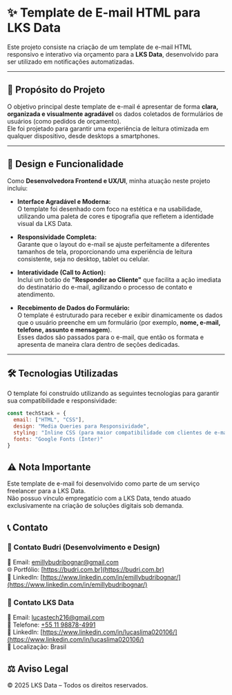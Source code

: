 # ✨ Template de E-mail HTML para LKS Data

Este projeto consiste na criação de um template de e-mail HTML responsivo e interativo via orçamento para a **LKS Data**, desenvolvido para ser utilizado em notificações automatizadas.

---

## 🔹 Propósito do Projeto

O objetivo principal deste template de e-mail é apresentar de forma **clara, organizada e visualmente agradável** os dados coletados de formulários de usuários (como pedidos de orçamento).  
Ele foi projetado para garantir uma experiência de leitura otimizada em qualquer dispositivo, desde desktops a smartphones.

---

## 🎨 Design e Funcionalidade

Como **Desenvolvedora Frontend e UX/UI**, minha atuação neste projeto incluiu:

- **Interface Agradável e Moderna:**  
O template foi desenhado com foco na estética e na usabilidade, utilizando uma paleta de cores e tipografia que refletem a identidade visual da LKS Data.

- **Responsividade Completa:**  
Garante que o layout do e-mail se ajuste perfeitamente a diferentes tamanhos de tela, proporcionando uma experiência de leitura consistente, seja no desktop, tablet ou celular.

- **Interatividade (Call to Action):**  
Inclui um botão de **"Responder ao Cliente"** que facilita a ação imediata do destinatário do e-mail, agilizando o processo de contato e atendimento.

- **Recebimento de Dados do Formulário:**  
O template é estruturado para receber e exibir dinamicamente os dados que o usuário preenche em um formulário (por exemplo, **nome, e-mail, telefone, assunto e mensagem**).  
Esses dados são passados para o e-mail, que então os formata e apresenta de maneira clara dentro de seções dedicadas.

---

## 🛠 Tecnologias Utilizadas

O template foi construído utilizando as seguintes tecnologias para garantir sua compatibilidade e responsividade:

```javascript
const techStack = {
  email: ["HTML", "CSS"],
  design: "Media Queries para Responsividade",
  styling: "Inline CSS (para maior compatibilidade com clientes de e-mail)",
  fonts: "Google Fonts (Inter)"
}
```

## ⚠️ Nota Importante

Este template de e-mail foi desenvolvido como parte de um serviço freelancer para a LKS Data.  
Não possuo vínculo empregatício com a LKS Data, tendo atuado exclusivamente na criação de soluções digitais sob demanda.

## 📞 Contato

### 🔹 Contato Budri (Desenvolvimento e Design)
📧 Email: [emillybudribognar@gmail.com](mailto:emillybudribognar@gmail.com)  
🌐 Portfólio: [https://budri.com.br](https://budri.com.br)  
💼 LinkedIn: [https://www.linkedin.com/in/emillybudribognar/](https://www.linkedin.com/in/emillybudribognar/)

### 🔹 Contato LKS Data
📧 Email: [lucastech216@gmail.com](mailto:lucastech216@gmail.com)  
📱 Telefone: [+55 11 98878-4991](tel:+5511988784991)  
🔗 LinkedIn: [https://www.linkedin.com/in/lucaslima020106/](https://www.linkedin.com/in/lucaslima020106/)  
📍 Localização: Brasil

## ⚖️ Aviso Legal
© 2025 LKS Data – Todos os direitos reservados.
